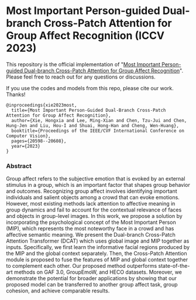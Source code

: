 # Most Important Person-guided Dual-branch Cross-Patch Attention for Group Affect Recognition (ICCV 2023)
This repository is the official implementation of "[Most Important Person-guided Dual-branch Cross-Patch Attention for Group Affect Recognition](https://openaccess.thecvf.com/content/ICCV2023/html/Xie_Most_Important_Person-Guided_Dual-Branch_Cross-Patch_Attention_for_Group_Affect_Recognition_ICCV_2023_paper.html)". Please feel free to reach out for any questions or discussions.

If you use the codes and models from this repo, please cite our work. Thanks!

```
@inproceedings{xie2023most,
  title={Most Important Person-Guided Dual-Branch Cross-Patch Attention for Group Affect Recognition},
  author={Xie, Hongxia and Lee, Ming-Xian and Chen, Tzu-Jui and Chen, Hung-Jen and Liu, Hou-I and Shuai, Hong-Han and Cheng, Wen-Huang},
  booktitle={Proceedings of the IEEE/CVF International Conference on Computer Vision},
  pages={20598--20608},
  year={2023}
}
```

### Abstract
Group affect refers to the subjective emotion that is evoked by an external stimulus in a group, which is an important factor that shapes group behavior and outcomes. Recognizing group affect involves identifying important individuals and salient objects among a crowd that can evoke emotions. However, most existing methods lack attention to affective meaning in group dynamics and fail to account for the contextual relevance of faces and objects in group-level images. In this work, we propose a solution by incorporating the psychological concept of the Most Important Person (MIP), which represents the most noteworthy face in a crowd and has affective semantic meaning. We present the Dual-branch Cross-Patch Attention Transformer (DCAT) which uses global image and MIP together as inputs. Specifically, we first learn the informative facial regions produced by the MIP and the global context separately. Then, the Cross-Patch Attention module is proposed to fuse the features of MIP and global context together to complement each other. Our proposed method outperforms state-of-the-art methods on GAF 3.0, GroupEmoW, and HECO datasets. Moreover, we demonstrate the potential for broader applications by showing that our proposed model can be transferred to another group affect task, group cohesion, and achieve comparable results.
